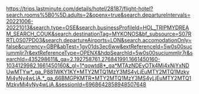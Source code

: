 https://trips.lastminute.com/details/hotel/28187/flight-hotel?search.rooms%5B0%5D.adults=2&openx=true&search.departureIntervals=20221006-20221013&search.type=OSE&search.businessProfileId=HOL_TRIPMYDREAM_SEARCH_COUK&search.destinationTag=MYKONOS&bf_subsource=S07RRTL0S07PD03&search.departureAirports=LON&search.accomodationOnly=false&currency=GBP&abTest=1gy01ds3ec6ww&extReferenceId=5w0s00suciummljr7r&extReferenceType=OPENX&hdpSearchId=5w0s00suciummljr7r&searchId=435298611&_ga=2.192758761.276841991.1661450160-1034129982.1661450160&_gl=1*qowtd8*_ga*MTAzNDEyOTk4Mi4xNjYxNDUwMTYw*_ga_P881WKY1KY*MTY2MTQ1MzY3MS4yLjEuMTY2MTQ1MzkyMi4yNy4wLjA.*_ga_66BMGPKMTR*MTY2MTQ1MzY3MS4yLjEuMTY2MTQ1MzkyMi4yNy4wLjA.&sessionId=6968642858948507648